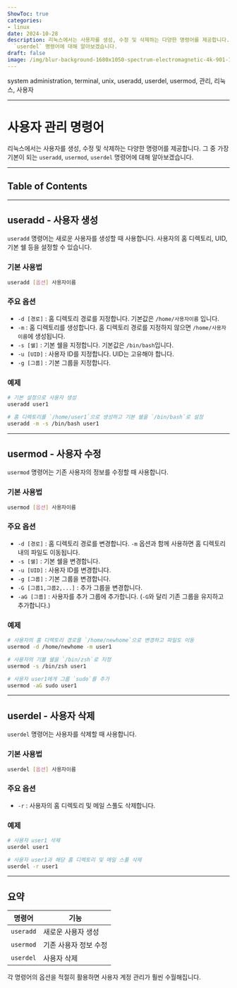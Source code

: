 ```yaml
---
ShowToc: true
categories:
- linux
date: 2024-10-28
description: 리눅스에서는 사용자를 생성, 수정 및 삭제하는 다양한 명령어를 제공합니다. 그 중 가장 기본이 되는 `useradd`, `usermod`,
  `userdel` 명령어에 대해 알아보겠습니다.
draft: false
image: /img/blur-background-1680x1050-spectrum-electromagnetic-4k-901-1.jpg
---
```


  system administration, terminal, unix, useradd, userdel, usermod, 관리, 리눅스, 사용자

---
# 사용자 관리 명령어
리눅스에서는 사용자를 생성, 수정 및 삭제하는 다양한 명령어를 제공합니다. 그 중 가장 기본이 되는 `useradd`, `usermod`, `userdel` 명령어에 대해 알아보겠습니다.

---

## Table of Contents
---

## useradd - 사용자 생성

`useradd` 명령어는 새로운 사용자를 생성할 때 사용합니다. 사용자의 홈 디렉토리, UID, 기본 쉘 등을 설정할 수 있습니다.

### 기본 사용법
```bash
useradd [옵션] 사용자이름
```

### 주요 옵션
* `-d [경로]` : 홈 디렉토리 경로를 지정합니다. 기본값은 `/home/사용자이름` 입니다.
* `-m` : 홈 디렉토리를 생성합니다. 홈 디렉토리 경로를 지정하지 않으면 `/home/사용자이름`에 생성됩니다.
* `-s [쉘]` : 기본 쉘을 지정합니다. 기본값은 `/bin/bash`입니다.
* `-u [UID]` : 사용자 ID를 지정합니다. UID는 고유해야 합니다.
* `-g [그룹]` : 기본 그룹을 지정합니다.

### 예제
```bash
# 기본 설정으로 사용자 생성
useradd user1

# 홈 디렉토리를 `/home/user1`으로 생성하고 기본 쉘을 `/bin/bash`로 설정
useradd -m -s /bin/bash user1
```

---

## usermod - 사용자 수정

`usermod` 명령어는 기존 사용자의 정보를 수정할 때 사용합니다.

### 기본 사용법
```bash
usermod [옵션] 사용자이름
```

### 주요 옵션
* `-d [경로]` : 홈 디렉토리 경로를 변경합니다. `-m` 옵션과 함께 사용하면 홈 디렉토리 내의 파일도 이동됩니다.
* `-s [쉘]` : 기본 쉘을 변경합니다.
* `-u [UID]` : 사용자 ID를 변경합니다.
* `-g [그룹]` : 기본 그룹을 변경합니다.
* `-G [그룹1,그룹2,...]` : 추가 그룹을 변경합니다.
* `-aG [그룹]` : 사용자를 추가 그룹에 추가합니다. (`-G`와 달리 기존 그룹을 유지하고 추가합니다.)

### 예제
```bash
# 사용자의 홈 디렉토리 경로를 `/home/newhome`으로 변경하고 파일도 이동
usermod -d /home/newhome -m user1

# 사용자의 기볼 쉘을 `/bin/zsh`로 지정
usermod -s /bin/zsh user1

# 사용자 user1에게 그룹 `sudo`를 추가
usermod -aG sudo user1
```

---

## userdel - 사용자 삭제

`userdel` 명령어는 사용자를 삭제할 때 사용합니다.

### 기본 사용법
```bash
userdel [옵션] 사용자이름
```

### 주요 옵션
* `-r` : 사용자의 홈 디렉토리 및 메일 스풀도 삭제합니다.

### 예제
```bash
# 사용자 user1 삭제
userdel user1

# 사용자 user1과 해당 홈 디렉토리 및 메일 스풀 삭제
userdel -r user1
```

---

## 요약

|명령어|기능|
|---|-----|
|`useradd`|새로운 사용자 생성|
|`usermod`|기존 사용자 정보 수정|
|`userdel`|사용자 삭제|

각 명령어의 옵션을 적절히 활용하면 사용자 계정 관리가 훨씬 수월해집니다.